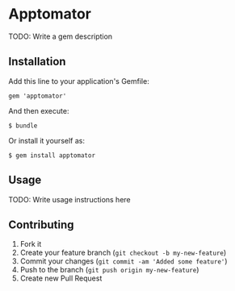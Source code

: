 # Apptomator

TODO: Write a gem description

## Installation

Add this line to your application's Gemfile:

    gem 'apptomator'

And then execute:

    $ bundle

Or install it yourself as:

    $ gem install apptomator

## Usage

TODO: Write usage instructions here

## Contributing

1. Fork it
2. Create your feature branch (`git checkout -b my-new-feature`)
3. Commit your changes (`git commit -am 'Added some feature'`)
4. Push to the branch (`git push origin my-new-feature`)
5. Create new Pull Request
